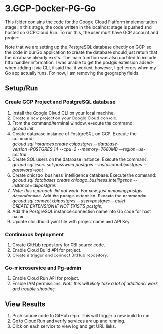 # 3.GCP-Docker-PG-Go
This folder contains the code for the Google Cloud Platform implementation stage. In this stage, the code written in the localhost stage is pushed and hosted on GCP Cloud Run. To run this, the user must have GCP account and project.

Note that we are setting up the PostgreSQL database directly on GCP, so the code in our Go application to create the database should just return that the database already exists. The main function was also updated to include http handler information. I was unable to get the postgis extension added- when adding it via CLI, it said that it worked, however, I get errors when my Go app actually runs. For now, I am removing the geography fields.

## Setup/Run
### Create GCP Project and PostgreSQL database
1. Install the Google Cloud CLI on your local machine.
2. Create a new project on your Google Cloud console.
3. From the command/terminal window, execute the command:  
    *gcloud init*
4. Create database instance of PostgreSQL on GCP. Execute the command:  
    *gcloud sql instances create cbipostgres --database-version=POSTGRES_14 --cpu=2 --memory=7680MB --region=us-central*
5. Create SQL users on the database instance. Execute the command:  
    *gcloud sql users set-password postgres --instance=cbipostgres --password=root*
6. Create chicago_business_intelligence database. Execute the command:  
    *gcloud sql databases create chicago_business_intelligence --instance=cbipostgres*
7. *Note: this approach did not work. For now, just removing postgis dependencies.* Add the postgis extension. Execute the commands:  
    *gcloud sql connect cbipostgres --user=postgres --quiet*  
    *CREATE EXTENSION IF NOT EXISTS postgis;*
7. Add the PostgreSQL instance connection name into Go code for host name.
8. Update cloudbuild.yaml file with project name and API Key.

### Continuous Deployment
1. Create GitHub repository for CBI source code.
2. Enable Cloud Build API for project.
3. Create a trigger and connect GitHub repository.

### Go-microservice and Pg-admin
1. Enable Cloud Run API for project.
2. Enable IAM permissions. *Note this will likely take a lot of additional work and trouble-shooting*

## View Results
1. Push source code to GitHub repo. This will trigger a new build to run.
2. Go to Cloud Run and verify services are up and running.
3. Click on each service to view log and get URL links.
